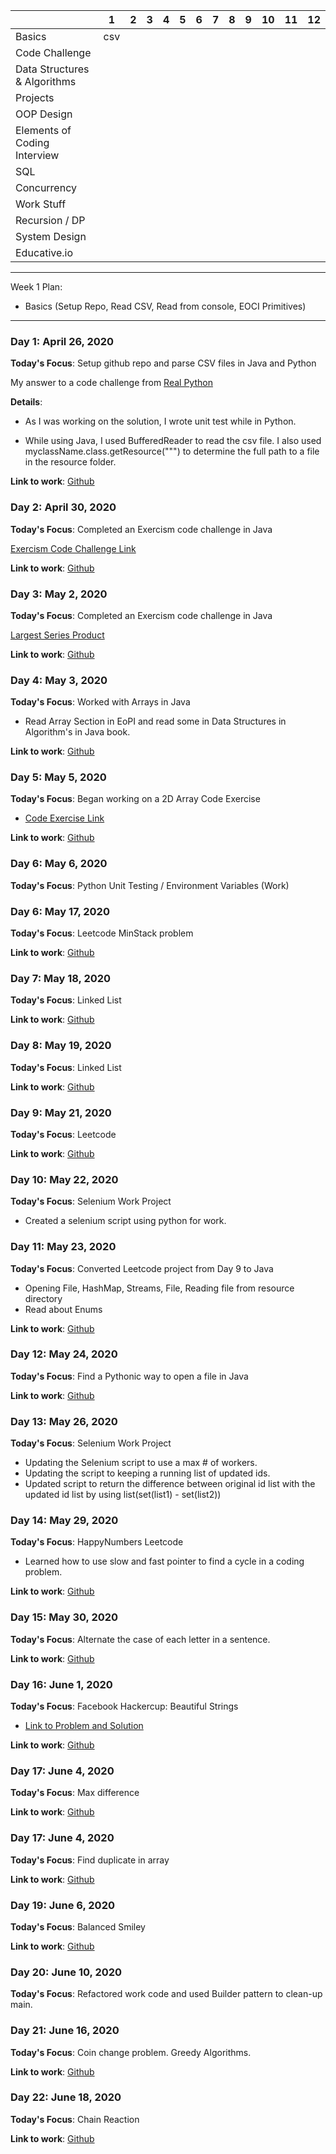 |                              | 1                  | 2 | 3 | 4 | 5 | 6 | 7 | 8 | 9 | 10 | 11 | 12 |
|------------------------------|--------------------|---|---|---|---|---|---|---|---|----|----|----|
| Basics                       | csv |   |   |   |   |   |   |   |   |    |    |    |
| Code Challenge               |                    |   |   |   |   |   |   |   |   |    |    |    |
| Data Structures & Algorithms |                    |   |   |   |   |   |   |   |   |    |    |    |
| Projects                     |                    |   |   |   |   |   |   |   |   |    |    |    |
| OOP Design                   |                    |   |   |   |   |   |   |   |   |    |    |    |
| Elements of Coding Interview |                    |   |   |   |   |   |   |   |   |    |    |    |
| SQL                          |                    |   |   |   |   |   |   |   |   |    |    |    |
| Concurrency                  |                    |   |   |   |   |   |   |   |   |    |    |    |
| Work Stuff                   |                    |   |   |   |   |   |   |   |   |    |    |    |
| Recursion / DP               |                    |   |   |   |   |   |   |   |   |    |    |    |
| System Design                |                    |   |   |   |   |   |   |   |   |    |    |    |
| Educative.io                 |                    |   |   |   |   |   |   |   |   |    |    |    |

-----
Week 1 Plan:
* Basics (Setup Repo, Read CSV, Read from console, EOCI Primitives)

-----
### Day 1: April 26, 2020

**Today's Focus**: Setup github repo and parse CSV files in Java and Python

My answer to a code challenge from [Real Python](https://realpython.com/python-interview-problem-parsing-csv-files/)

**Details**:

- As I was working on the solution, I wrote unit test while in Python.

- While using Java, I used BufferedReader to read the csv file. I also used myclassName.class.getResource(""")
to determine the full path to a file in the resource folder.

**Link to work**: [Github](days/01)

### Day 2: April 30, 2020

**Today's Focus**: Completed an Exercism code challenge in Java

[Exercism Code Challenge Link](https://exercism.io/my/solutions/81a6fc6407f54ce698fe2c5545ec7f5d)

**Link to work**: [Github](days/02)

### Day 3: May 2, 2020

**Today's Focus**: Completed an Exercism code challenge in Java

[Largest Series Product](https://exercism.io/my/solutions/8fd67724d073435d99adc50b839fe264)

**Link to work**: [Github](days/03)

### Day 4: May 3, 2020

**Today's Focus**: Worked with Arrays in Java

* Read Array Section in EoPI and read some in Data Structures in Algorithm's in Java book.

**Link to work**: [Github](days/04)

### Day 5: May 5, 2020

**Today's Focus**: Began working on a 2D Array Code Exercise

* [Code Exercise Link](https://teaching.csse.uwa.edu.au/units/CITS1200/Laboratories/Practice-Exercises/2d-arrays-practice.html)

**Link to work**: [Github](days/05)

### Day 6: May 6, 2020

**Today's Focus**: Python Unit Testing / Environment Variables (Work)

### Day 6: May 17, 2020

**Today's Focus**: Leetcode MinStack problem

**Link to work**: [Github](days/06)

### Day 7: May 18, 2020

**Today's Focus**: Linked List

**Link to work**: [Github](days/07)

### Day 8: May 19, 2020

**Today's Focus**: Linked List

**Link to work**: [Github](days/08)

### Day 9: May 21, 2020

**Today's Focus**: Leetcode

**Link to work**: [Github](days/09)

### Day 10: May 22, 2020

**Today's Focus**: Selenium Work Project

* Created a selenium script using python for work.

### Day 11: May 23, 2020

**Today's Focus**: Converted Leetcode project from Day 9 to Java

* Opening File, HashMap, Streams, File, Reading file from resource directory
* Read about Enums

**Link to work**: [Github](days/11)

### Day 12: May 24, 2020

**Today's Focus**: Find a Pythonic way to open a file in Java

**Link to work**: [Github](days/12)

### Day 13: May 26, 2020

**Today's Focus**: Selenium Work Project

* Updating the Selenium script to use a max # of workers. 
* Updating the script to keeping a running list of updated ids.
* Updated script to return the difference between original id list with the updated id list by using list(set(list1) - set(list2))

### Day 14: May 29, 2020

**Today's Focus**: HappyNumbers Leetcode

* Learned how to use slow and fast pointer to find a cycle in a coding problem. 

**Link to work**: [Github](days/14)

### Day 15: May 30, 2020

**Today's Focus**: Alternate the case of each letter in a sentence.

**Link to work**: [Github](days/15)

### Day 16: June 1, 2020

**Today's Focus**: Facebook Hackercup: Beautiful Strings

* [Link to Problem and Solution](https://www.programminglogic.com/facebook-hacker-cup-2013-beautiful-strings-solution/)

**Link to work**: [Github](days/16)

### Day 17: June 4, 2020

**Today's Focus**: Max difference

**Link to work**: [Github](days/17)

### Day 17: June 4, 2020

**Today's Focus**: Find duplicate in array

**Link to work**: [Github](days/18)

### Day 19: June 6, 2020

**Today's Focus**: Balanced Smiley

**Link to work**: [Github](days/19)

### Day 20: June 10, 2020

**Today's Focus**: Refactored work code and used Builder pattern to clean-up main.

### Day 21: June 16, 2020

**Today's Focus**: Coin change problem. Greedy Algorithms.

**Link to work**: [Github](days/21)

### Day 22: June 18, 2020

**Today's Focus**: Chain Reaction

**Link to work**: [Github](days/22)